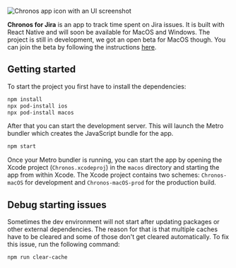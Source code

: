 ![Chronos app icon with an UI screenshot](.github/repo-header.png)

**Chronos for Jira** is an app to track time spent on Jira issues. It is built with React Native and will soon be available for MacOS and Windows.
The project is still in development, we got an open beta for MacOS though.
You can join the beta by following the instructions [here](https://testflight.apple.com/join/mB7ZA6s5).

## Getting started

To start the project you first have to install the dependencies:

```bash
npm install
npx pod-install ios
npx pod-install macos
```

After that you can start the development server.
This will launch the Metro bundler which creates the JavaScript bundle for the app.

```bash
npm start
```

Once your Metro bundler is running, you can start the app by opening the Xcode project (`Chronos.xcodeproj`) in the `macos` directory and starting the app from within Xcode.
The Xcode project contains two schemes: `Chronos-macOS` for development and `Chronos-macOS-prod` for the production build.


## Debug starting issues

Sometimes the dev environment will not start after updating packages or other external dependencies.
The reason for that is that multiple caches have to be cleared and some of those don't get cleared automatically.
To fix this issue, run the following command:

```bash
npm run clear-cache
```
